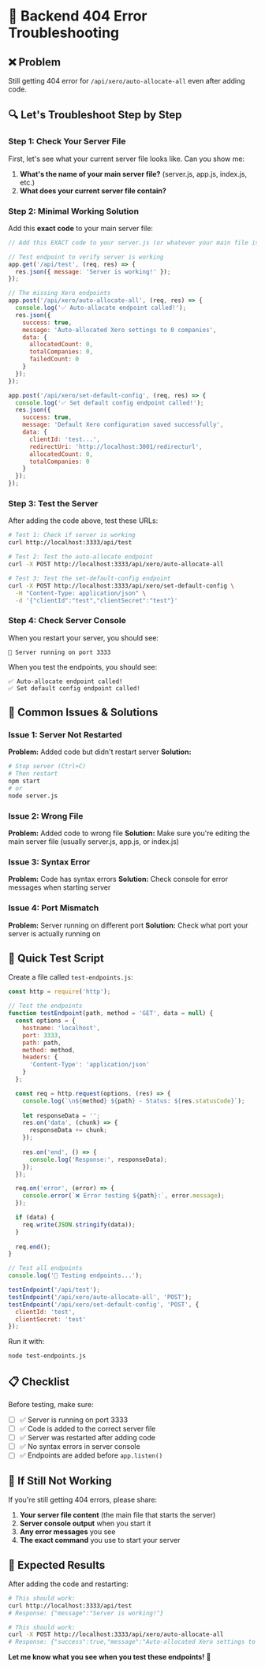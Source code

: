 # 🚨 Backend 404 Error Troubleshooting

## ❌ **Problem**
Still getting 404 error for `/api/xero/auto-allocate-all` even after adding code.

## 🔍 **Let's Troubleshoot Step by Step**

### **Step 1: Check Your Server File**

First, let's see what your current server file looks like. Can you show me:

1. **What's the name of your main server file?** (server.js, app.js, index.js, etc.)
2. **What does your current server file contain?**

### **Step 2: Minimal Working Solution**

Add this **exact code** to your main server file:

```javascript
// Add this EXACT code to your server.js (or whatever your main file is called)

// Test endpoint to verify server is working
app.get('/api/test', (req, res) => {
  res.json({ message: 'Server is working!' });
});

// The missing Xero endpoints
app.post('/api/xero/auto-allocate-all', (req, res) => {
  console.log('✅ Auto-allocate endpoint called!');
  res.json({
    success: true,
    message: 'Auto-allocated Xero settings to 0 companies',
    data: {
      allocatedCount: 0,
      totalCompanies: 0,
      failedCount: 0
    }
  });
});

app.post('/api/xero/set-default-config', (req, res) => {
  console.log('✅ Set default config endpoint called!');
  res.json({
    success: true,
    message: 'Default Xero configuration saved successfully',
    data: {
      clientId: 'test...',
      redirectUri: 'http://localhost:3001/redirecturl',
      allocatedCount: 0,
      totalCompanies: 0
    }
  });
});
```

### **Step 3: Test the Server**

After adding the code above, test these URLs:

```bash
# Test 1: Check if server is working
curl http://localhost:3333/api/test

# Test 2: Test the auto-allocate endpoint
curl -X POST http://localhost:3333/api/xero/auto-allocate-all

# Test 3: Test the set-default-config endpoint
curl -X POST http://localhost:3333/api/xero/set-default-config \
  -H "Content-Type: application/json" \
  -d '{"clientId":"test","clientSecret":"test"}'
```

### **Step 4: Check Server Console**

When you restart your server, you should see:
```
🚀 Server running on port 3333
```

When you test the endpoints, you should see:
```
✅ Auto-allocate endpoint called!
✅ Set default config endpoint called!
```

## 🔧 **Common Issues & Solutions**

### **Issue 1: Server Not Restarted**
**Problem:** Added code but didn't restart server
**Solution:** 
```bash
# Stop server (Ctrl+C)
# Then restart
npm start
# or
node server.js
```

### **Issue 2: Wrong File**
**Problem:** Added code to wrong file
**Solution:** Make sure you're editing the main server file (usually server.js, app.js, or index.js)

### **Issue 3: Syntax Error**
**Problem:** Code has syntax errors
**Solution:** Check console for error messages when starting server

### **Issue 4: Port Mismatch**
**Problem:** Server running on different port
**Solution:** Check what port your server is actually running on

## 🧪 **Quick Test Script**

Create a file called `test-endpoints.js`:

```javascript
const http = require('http');

// Test the endpoints
function testEndpoint(path, method = 'GET', data = null) {
  const options = {
    hostname: 'localhost',
    port: 3333,
    path: path,
    method: method,
    headers: {
      'Content-Type': 'application/json'
    }
  };

  const req = http.request(options, (res) => {
    console.log(`\n${method} ${path} - Status: ${res.statusCode}`);
    
    let responseData = '';
    res.on('data', (chunk) => {
      responseData += chunk;
    });
    
    res.on('end', () => {
      console.log('Response:', responseData);
    });
  });

  req.on('error', (error) => {
    console.error(`❌ Error testing ${path}:`, error.message);
  });

  if (data) {
    req.write(JSON.stringify(data));
  }
  
  req.end();
}

// Test all endpoints
console.log('🧪 Testing endpoints...');

testEndpoint('/api/test');
testEndpoint('/api/xero/auto-allocate-all', 'POST');
testEndpoint('/api/xero/set-default-config', 'POST', {
  clientId: 'test',
  clientSecret: 'test'
});
```

Run it with:
```bash
node test-endpoints.js
```

## 📋 **Checklist**

Before testing, make sure:

- [ ] ✅ Server is running on port 3333
- [ ] ✅ Code is added to the correct server file
- [ ] ✅ Server was restarted after adding code
- [ ] ✅ No syntax errors in server console
- [ ] ✅ Endpoints are added before `app.listen()`

## 🚨 **If Still Not Working**

If you're still getting 404 errors, please share:

1. **Your server file content** (the main file that starts the server)
2. **Server console output** when you start it
3. **Any error messages** you see
4. **The exact command** you use to start your server

## 🎯 **Expected Results**

After adding the code and restarting:

```bash
# This should work:
curl http://localhost:3333/api/test
# Response: {"message":"Server is working!"}

# This should work:
curl -X POST http://localhost:3333/api/xero/auto-allocate-all
# Response: {"success":true,"message":"Auto-allocated Xero settings to 0 companies",...}
```

**Let me know what you see when you test these endpoints!** 🚀













